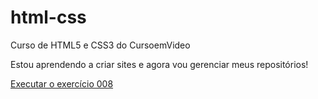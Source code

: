 # html-css

Curso de HTML5 e CSS3 do CursoemVideo

 Estou aprendendo a criar sites e agora vou gerenciar meus repositórios!

<a href="https://brenosantosxp.github.io/html-css/exercicios/ex008/index.html">Executar o exercício 008</a>